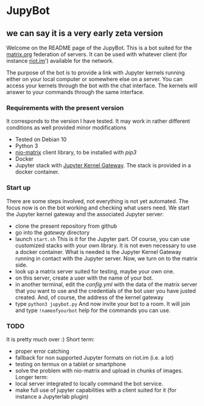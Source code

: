 # JupyBot
## we can say it is a very early zeta version

Welcome on the README page of the JupyBot.
This is a bot suited for the [matrix.org](https://matrix.org/) federation of servers. It can be used with whatever client (for instance [riot.im](https://riot.im)') available for the network.

The purpose of the bot is to provide a link with Jupyter kernels running either on your local computer or somewhere else on a server. 
You can access your kernels through the bot with the chat interface. The kernels will answer to your commands through the same interface.

### Requirements with the present version
It corresponds to the version I have tested. It may work in rather different conditions as well provided minor modifications
- Tested on Debian 10
- Python 3
- [nio-matrix](https://github.com/kiliankoe/nio) client library, to be installed with _pip3_
- Docker
- Jupyter stack with [Jupyter Kernel Gateway](https://github.com/jupyter/kernel_gateway). The stack is provided in a docker container.

### Start up
There are some steps involved, not everything is not yet automated. The focus now is on the bot working and checking what users need.
We start the Jupyter kernel gateway and the associated Jupyter server:
- clone the present repository from github
- go into the _gateway_ directory
- launch `start.sh`
This is it for the Jupyter part. Of course, you can use customized stacks with your own library. It is not even necessary to use a docker container. What is needed is the Jupyter Kernel Gateway running in contact with the Jupyter server.
Now, we turn on to the matrix side.
- look up a matrix server suited for testing, maybe your own one.
- on this server, create a user with the name of your bot.
- in another terminal, edit the _config.yml_ with the data of the matrix server that you want to use and the credentials of the bot user you have justed created. And, of course, the address of the kernel gateway
- type `python3 jupybot.py`
And now invite your bot to a room. It will join and type `!nameofyourbot` help for the commands you can use.


### TODO

It is pretty much over :) 
Short term:
- proper error catching
- fallback for non supported Jupyter formats on riot.im (i.e. a lot)
- testing on termux on a tablet or smartphone
- solve the problem with nio-matrix and upload in chunks of images.
Longer term:
- local server integrated to locally command the bot service.
- make full use of jupyter capabilities with a client suited for it (for instance a Jupyterlab plugin)